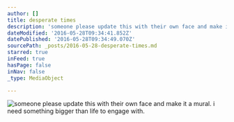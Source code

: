 ```yaml
---
author: []
title: desperate times
description: 'someone please update this with their own face and make it a mural. i need something bigger than life to engage with. '
dateModified: '2016-05-28T09:34:41.852Z'
datePublished: '2016-05-28T09:34:49.070Z'
sourcePath: _posts/2016-05-28-desperate-times.md
starred: true
inFeed: true
hasPage: false
inNav: false
_type: MediaObject

---
```

![someone please update this with their own face and make it a mural. i need something bigger than life to engage with. ](https://the-grid-user-content.s3-us-west-2.amazonaws.com/5b21f348-7b23-4827-81c6-304f5e0ba6f0.jpg)